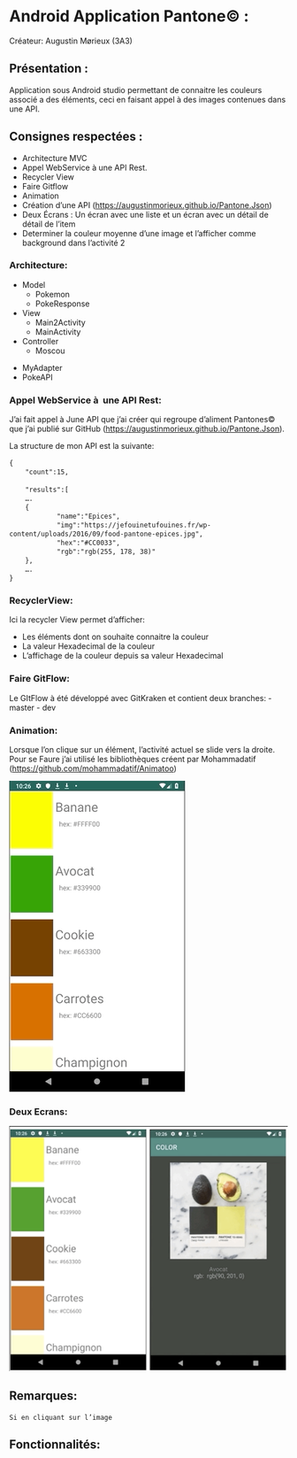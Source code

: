 # Android Application Pantone© :

Créateur: Augustin Mørieux (3A3)

## Présentation :

Application sous Android studio permettant de connaitre les couleurs associé a des éléments, ceci en faisant appel à des images contenues dans une API.


## Consignes respectées :

* Architecture MVC
* Appel WebService à une API Rest.
* Recycler View
* Faire Gitflow
* Animation
*  Création d’une API (https://augustinmorieux.github.io/Pantone.Json)
* Deux Écrans : Un écran avec une liste et un écran avec un détail de détail de l’item
* Determiner la couleur moyenne d’une image et l’afficher comme background dans l’activité 2



### Architecture:
* Model
	- Pokemon
	- PokeResponse
* View
	- Main2Activity
	- MainActivity 
* Controller
	- Moscou
- MyAdapter
- PokeAPI

### Appel WebService à  une API Rest:
J’ai fait appel à June API que j’ai créer qui regroupe d’aliment Pantones© que j’ai publié sur GitHub (https://augustinmorieux.github.io/Pantone.Json).

La structure de mon API est la suivante:

```
{
	"count":15,

	"results":[
	….
	{
			"name":"Epices",
			"img":"https://jefouinetufouines.fr/wp-content/uploads/2016/09/food-pantone-epices.jpg",
			"hex":"#CC0033",
			"rgb":"rgb(255, 178, 38)"
	},
	….
}

```

### RecyclerView:
Ici la recycler View permet d’afficher:
- Les éléments dont on souhaite connaitre la couleur
- La valeur Hexadecimal de la couleur
- L’affichage de la couleur depuis sa valeur  Hexadecimal 

### Faire GitFlow:
Le GItFlow à été développé avec GitKraken et contient deux branches:
	- master
	- dev

### Animation:
Lorsque l’on clique sur un élément, l’activité actuel se slide vers la droite. Pour se Faure j’ai utilisé les bibliothèques créent par Mohammadatif (https://github.com/mohammadatif/Animatoo)

![IMG_1](https://github.com/AugustinMorieux/Pantone-AndroidApp/blob/Dev/IMG_1.gif)

### Deux Ecrans:
![IMG_3](https://github.com/AugustinMorieux/Pantone-AndroidApp/blob/Dev/IMG_3.png)


## Remarques:

	Si en cliquant sur l’image 

## Fonctionnalités:





